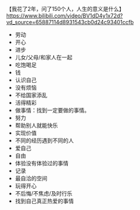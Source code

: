  【我花了2年，问了150个人，人生的意义是什么】https://www.bilibili.com/video/BV1dD4y1x72d?vd_source=65887114d8931543cb0d24c93401ccfb
- 劳动
- 开心
- 进步
- 儿女/父母/和家人在一起
- 吃饱喝足
- 钱
- 认识自己
- 没有烦恼
- 不给国家添乱
- 活得精彩
- 做事情：找到一定要做的事情。
- 努力
- 帮助别人就能快乐
- 实现价值
- 不同的经历遇到不同的人
- 爱自己
- 自由
- 体验没有体验过的事情
- 记录
- 最自洽的空间
- 玩得开心
- 不后悔/不焦虑/及时行乐
- 找到自己真正热爱的事情